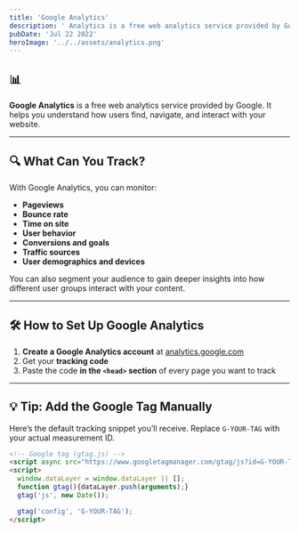 ```yaml
---
title: 'Google Analytics'
description: ' Analytics is a free web analytics service provided by Google.'
pubDate: 'Jul 22 2022'
heroImage: '../../assets/analytics.png'
---
```


## 📊 

**Google Analytics** is a free web analytics service provided by Google. It helps you understand how users find, navigate, and interact with your website.

---

## 🔍 What Can You Track?

With Google Analytics, you can monitor:

- **Pageviews**
- **Bounce rate**
- **Time on site**
- **User behavior**
- **Conversions and goals**
- **Traffic sources**
- **User demographics and devices**

You can also segment your audience to gain deeper insights into how different user groups interact with your content.

---

## 🛠️ How to Set Up Google Analytics

1. **Create a Google Analytics account** at [analytics.google.com](https://analytics.google.com/)
2. Get your **tracking code**
3. Paste the code **in the `<head>` section** of every page you want to track

---

## 💡 Tip: Add the Google Tag Manually

Here’s the default tracking snippet you’ll receive. Replace `G-YOUR-TAG` with your actual measurement ID.

```html
<!-- Google tag (gtag.js) -->
<script async src="https://www.googletagmanager.com/gtag/js?id=G-YOUR-TAG"></script>
<script>
  window.dataLayer = window.dataLayer || [];
  function gtag(){dataLayer.push(arguments);}
  gtag('js', new Date());

  gtag('config', 'G-YOUR-TAG');
</script>
